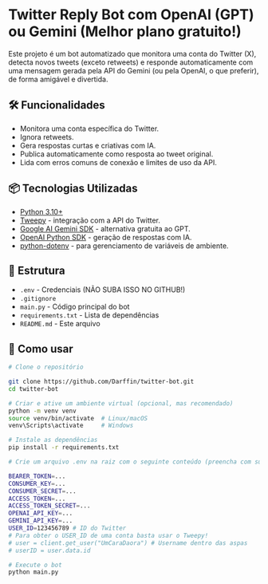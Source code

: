 # Twitter Reply Bot com OpenAI (GPT) ou Gemini (Melhor plano gratuito!)

Este projeto é um bot automatizado que monitora uma conta do Twitter (X), detecta novos tweets (exceto retweets) e responde automaticamente com uma mensagem gerada pela API do Gemini (ou pela OpenAI, o que preferir), de forma amigável e divertida.

## 🛠️ Funcionalidades

- Monitora uma conta específica do Twitter.
- Ignora retweets.
- Gera respostas curtas e criativas com IA.
- Publica automaticamente como resposta ao tweet original.
- Lida com erros comuns de conexão e limites de uso da API.

## 📦 Tecnologias Utilizadas

- [Python 3.10+](https://www.python.org/)
- [Tweepy](https://www.tweepy.org/) - integração com a API do Twitter.
- [Google AI Gemini SDK](https://ai.google.dev) - alternativa gratuita ao GPT.
- [OpenAI Python SDK](https://github.com/openai/openai-python) - geração de respostas com IA.
- [python-dotenv](https://pypi.org/project/python-dotenv/) - para gerenciamento de variáveis de ambiente.

## 📁 Estrutura

- `.env` - Credenciais (NÃO SUBA ISSO NO GITHUB!)
- `.gitignore`
- `main.py` - Código principal do bot
- `requirements.txt` - Lista de dependências
- `README.md` - Este arquivo

## 🔧 Como usar

```bash
# Clone o repositório

git clone https://github.com/Darffin/twitter-bot.git
cd twitter-bot

# Criar e ative um ambiente virtual (opcional, mas recomendado)
python -m venv venv 
source venv/bin/activate  # Linux/macOS
venv\Scripts\activate     # Windows

# Instale as dependências
pip install -r requirements.txt

# Crie um arquivo .env na raiz com o seguinte conteúdo (preencha com suas chaves):

BEARER_TOKEN=...
CONSUMER_KEY=...
CONSUMER_SECRET=...
ACCESS_TOKEN=...
ACCESS_TOKEN_SECRET=...
OPENAI_API_KEY=...
GEMINI_API_KEY=...
USER_ID=123456789 # ID do Twitter
# Para obter o USER_ID de uma conta basta usar o Tweepy!
# user = client.get_user("UmCaraDaora") # Username dentro das aspas
# userID = user.data.id

# Execute o bot
python main.py


